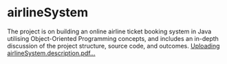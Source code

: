 # airlineSystem
The project is on building an online airline ticket booking system in Java utilising Object-Oriented Programming concepts, and includes an in-depth discussion of the project structure, source code, and outcomes.
[Uploading airlineSystem.description.pdf…]()
